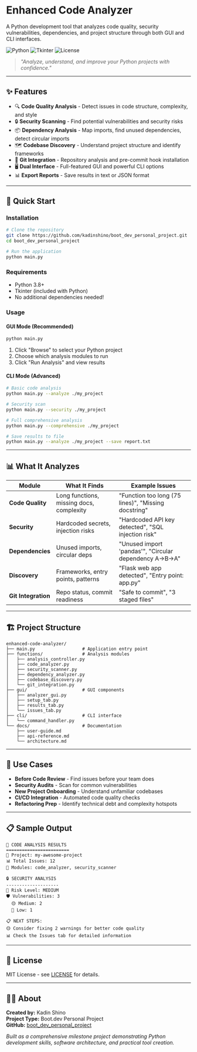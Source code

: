 # Enhanced Code Analyzer

A Python development tool that analyzes code quality, security vulnerabilities, dependencies, and project structure through both GUI and CLI interfaces.

![Python](https://img.shields.io/badge/python-3.8+-blue.svg) ![Tkinter](https://img.shields.io/badge/GUI-Tkinter-green.svg) ![License](https://img.shields.io/badge/license-MIT-purple.svg)

> *"Analyze, understand, and improve your Python projects with confidence."*

---

## ✨ Features

- 🔍 **Code Quality Analysis** - Detect issues in code structure, complexity, and style
- 🔒 **Security Scanning** - Find potential vulnerabilities and security risks
- 📦 **Dependency Analysis** - Map imports, find unused dependencies, detect circular imports
- 🗺️ **Codebase Discovery** - Understand project structure and identify frameworks
- 🔗 **Git Integration** - Repository analysis and pre-commit hook installation
- 🖥️ **Dual Interface** - Full-featured GUI and powerful CLI options
- 📊 **Export Reports** - Save results in text or JSON format

---

## 🚀 Quick Start

### **Installation**
```bash
# Clone the repository
git clone https://github.com/kadinshino/boot_dev_personal_project.git
cd boot_dev_personal_project

# Run the application
python main.py
```

### **Requirements**
- Python 3.8+
- Tkinter (included with Python)
- No additional dependencies needed!

### **Usage**

#### **GUI Mode** (Recommended)
```bash
python main.py
```
1. Click "Browse" to select your Python project
2. Choose which analysis modules to run
3. Click "Run Analysis" and view results

#### **CLI Mode** (Advanced)
```bash
# Basic code analysis
python main.py --analyze ./my_project

# Security scan
python main.py --security ./my_project

# Full comprehensive analysis
python main.py --comprehensive ./my_project

# Save results to file
python main.py --analyze ./my_project --save report.txt
```

---

## 📊 What It Analyzes

| Module | What It Finds | Example Issues |
|--------|---------------|----------------|
| **Code Quality** | Long functions, missing docs, complexity | "Function too long (75 lines)", "Missing docstring" |
| **Security** | Hardcoded secrets, injection risks | "Hardcoded API key detected", "SQL injection risk" |
| **Dependencies** | Unused imports, circular deps | "Unused import 'pandas'", "Circular dependency A→B→A" |
| **Discovery** | Frameworks, entry points, patterns | "Flask web app detected", "Entry point: app.py" |
| **Git Integration** | Repo status, commit readiness | "Safe to commit", "3 staged files" |

---

## 🏗️ Project Structure

```
enhanced-code-analyzer/
├── main.py                  # Application entry point
├── functions/               # Analysis modules
│   ├── analysis_controller.py
│   ├── code_analyzer.py
│   ├── security_scanner.py
│   ├── dependency_analyzer.py
│   ├── codebase_discovery.py
│   └── git_integration.py
├── gui/                     # GUI components  
│   ├── analyzer_gui.py
│   ├── setup_tab.py
│   ├── results_tab.py
│   └── issues_tab.py
├── cli/                     # CLI interface
│   └── command_handler.py
└── docs/                    # Documentation
    ├── user-guide.md
    ├── api-reference.md
    └── architecture.md
```

---

## 🎯 Use Cases

- **Before Code Review** - Find issues before your team does
- **Security Audits** - Scan for common vulnerabilities  
- **New Project Onboarding** - Understand unfamiliar codebases
- **CI/CD Integration** - Automated code quality checks
- **Refactoring Prep** - Identify technical debt and complexity hotspots

---

## 📋 Sample Output

```
🎯 CODE ANALYSIS RESULTS
========================
📁 Project: my-awesome-project
📊 Total Issues: 12
🔧 Modules: code_analyzer, security_scanner

🔒 SECURITY ANALYSIS
--------------------
🚨 Risk Level: MEDIUM  
🛡️ Vulnerabilities: 3
  🟡 Medium: 2
  🔵 Low: 1

📋 NEXT STEPS:
🟡 Consider fixing 2 warnings for better code quality
📊 Check the Issues tab for detailed information
```

---

## 📄 License

MIT License - see [LICENSE](LICENSE) for details.

---

## 👨‍💻 About

**Created by:** Kadin Shino  
**Project Type:** Boot.dev Personal Project  
**GitHub:** [boot_dev_personal_project](https://github.com/kadinshino/boot_dev_personal_project)

*Built as a comprehensive milestone project demonstrating Python development skills, software architecture, and practical tool creation.*

